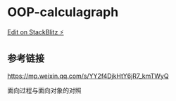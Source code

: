 # OOP-calculagraph

[Edit on StackBlitz ⚡️](https://stackblitz.com/edit/web-platform-cct11k)

## 参考链接

https://mp.weixin.qq.com/s/YY2f4DjkHtY6jR7_kmTWyQ

面向过程与面向对象的对照
